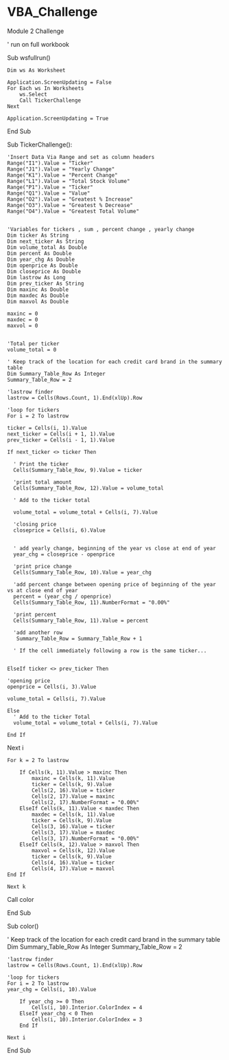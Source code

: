 # VBA_Challenge
Module 2 Challenge



' run on full workbook


Sub wsfullrun()
    
    Dim ws As Worksheet
    
    Application.ScreenUpdating = False
    For Each ws In Worksheets
        ws.Select
        Call TickerChallenge
    Next
    
    Application.ScreenUpdating = True
    
End Sub



Sub TickerChallenge():

    'Insert Data Via Range and set as column headers
    Range("I1").Value = "Ticker"
    Range("J1").Value = "Yearly Change"
    Range("K1").Value = "Percent Change"
    Range("L1").Value = "Total Stock Volume"
    Range("P1").Value = "Ticker"
    Range("Q1").Value = "Value"
    Range("O2").Value = "Greatest % Increase"
    Range("O3").Value = "Greatest % Decrease"
    Range("O4").Value = "Greatest Total Volume"


    'Variables for tickers , sum , percent change , yearly change
    Dim ticker As String
    Dim next_ticker As String
    Dim volume_total As Double
    Dim percent As Double
    Dim year_chg As Double
    Dim openprice As Double
    Dim closeprice As Double
    Dim lastrow As Long
    Dim prev_ticker As String
    Dim maxinc As Double
    Dim maxdec As Double
    Dim maxvol As Double
    
    maxinc = 0
    maxdec = 0
    maxvol = 0
  
    
    'Total per ticker
    volume_total = 0
    
    ' Keep track of the location for each credit card brand in the summary table
    Dim Summary_Table_Row As Integer
    Summary_Table_Row = 2
    
    'lastrow finder
    lastrow = Cells(Rows.Count, 1).End(xlUp).Row
    
    'loop for tickers
    For i = 2 To lastrow

    ticker = Cells(i, 1).Value
    next_ticker = Cells(i + 1, 1).Value
    prev_ticker = Cells(i - 1, 1).Value

    If next_ticker <> ticker Then
    
      ' Print the ticker
      Cells(Summary_Table_Row, 9).Value = ticker
      
      'print total amount
      Cells(Summary_Table_Row, 12).Value = volume_total

      ' Add to the ticker total
      
      volume_total = volume_total + Cells(i, 7).Value
      
      'closing price
      closeprice = Cells(i, 6).Value
      
          
      ' add yearly change, beginning of the year vs close at end of year
      year_chg = closeprice - openprice
      
      'print price change
      Cells(Summary_Table_Row, 10).Value = year_chg
      
      'add percent change between opening price of beginning of the year vs at close end of year
      percent = (year_chg / openprice)
      Cells(Summary_Table_Row, 11).NumberFormat = "0.00%"
      
      'print percent
      Cells(Summary_Table_Row, 11).Value = percent
      
      'add another row
       Summary_Table_Row = Summary_Table_Row + 1
    
      ' If the cell immediately following a row is the same ticker...

    
    ElseIf ticker <> prev_ticker Then
    
    'opening price
    openprice = Cells(i, 3).Value
    
    volume_total = Cells(i, 7).Value
    
    Else
      ' Add to the ticker Total
      volume_total = volume_total + Cells(i, 7).Value
      
    End If

  Next i


    For k = 2 To lastrow
    
        If Cells(k, 11).Value > maxinc Then
            maxinc = Cells(k, 11).Value
            ticker = Cells(k, 9).Value
            Cells(2, 16).Value = ticker
            Cells(2, 17).Value = maxinc
            Cells(2, 17).NumberFormat = "0.00%"
        ElseIf Cells(k, 11).Value < maxdec Then
            maxdec = Cells(k, 11).Value
            ticker = Cells(k, 9).Value
            Cells(3, 16).Value = ticker
            Cells(3, 17).Value = maxdec
            Cells(3, 17).NumberFormat = "0.00%"
        ElseIf Cells(k, 12).Value > maxvol Then
            maxvol = Cells(k, 12).Value
            ticker = Cells(k, 9).Value
            Cells(4, 16).Value = ticker
            Cells(4, 17).Value = maxvol
    End If
    
    Next k


Call color

End Sub

Sub color()



 ' Keep track of the location for each credit card brand in the summary table
    Dim Summary_Table_Row As Integer
    Summary_Table_Row = 2
    
    'lastrow finder
    lastrow = Cells(Rows.Count, 1).End(xlUp).Row
    
    'loop for tickers
    For i = 2 To lastrow
    year_chg = Cells(i, 10).Value
    
        If year_chg >= 0 Then
            Cells(i, 10).Interior.ColorIndex = 4
        ElseIf year_chg < 0 Then
            Cells(i, 10).Interior.ColorIndex = 3
        End If
    
    Next i
    
End Sub
